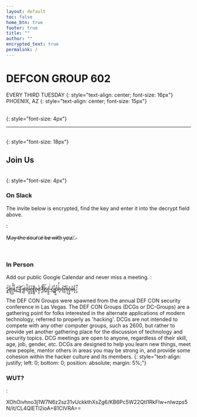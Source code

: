 ```yaml
---
layout: default
toc: false
home_btn: true
footer: true
title: ""
author: ""
encrypted_text: true
permalink: /
---
```



# **DEFCON GROUP 602**
EVERY THIRD TUESDAY
{: style="text-align: center; font-size: 16px"}
PHOENIX, AZ
{: style="text-align: center; font-size: 15px"}

<br/>
{: style="font-size: 4px"}

---

<br/>
{: style="font-size: 18px"}

## Join Us
<br/>
{: style="font-size: 4px"}

### On Slack
The invite below is encrypted, find the key and enter it into the decrypt field above.
<!-- TODO: Encrypt the invite with the key "thought" -->
: <p class="encrypted" id="NpsKIB2wgz/QRa7op+4HHA3HHH6GkrkBmzenqv+sHG1yHhSDytQ+OXtAK1q+lKAjBkomAzvYax0QoutdAowuxpDVBEvf1rhGWl71rlzLS991B8TM6TdcfPTT/PC1aBPProi3mimAUDl5JruX2QoE4anaYyNjM6VjbIEa7lV2lYEVCS54YhaRaYacj9xjOaPA/za+fRgK94N8QVh2YWomWIlEu1akdcVQ87Xj4vaYPyHGSSKxpJ0qlR9PpQsBRODBaLxo+vZfQNYtdH/ScD">M̷a̶y̵ ̴t̴h̶e̵ ̶s̸o̶u̴r̸c̴e̸ ̶b̶e̷ ̶w̶i̴t̸h̷ ̴y̴o̷u̷.̸.̸.̴</p>
<br/>

### In Person
Add our public Google Calendar and never miss a meeting.
: <p class="encrypted" id="52YRRyEuyT7qg4f3QlYgZARZ5Flp2tO0FaxP/OvOYect3ecYyIusip/TMwYw==">S̷̥͇̈́h̸̪̥̎͜i̴̧̤̝͛̃͒t̴̥̍̊.̸̛̻̇ ̷̮͛ ̴̺͂͘͝I̶̫̝ ̵̗͓́d̵̰̝̠̈ȇ̴̹̔̋l̷̺̬̪̽ė̵̯̩̬̾t̸͈̳̺͌̕è̷̟ḍ̷̝̝̾ ̷̧̫̓̆͘t̶͔̅͂͠ȟ̸͖͚ẻ̶̪̥͚ ̴̝̉͑͗c̵͋͜i̶̱͖͋p̷̨̯̲̃͒h̴̬̜̓̍͒ẽ̴͉̤͝r̶̪̯͋t̵̗͉̓͘͜e̴̙̙͓͒x̴̠̎̍t̴͕̖̊̇͘.̷̞͈̔̿</p>

The DEF CON Groups were spawned from the annual DEF CON security conference in Las Vegas. The DEF CON Groups (DCGs or DC-Groups) are a gathering point for folks interested in the alternate applications of modern technology, referred to properly as 'hacking'. DCGs are not intended to compete with any other computer groups, such as 2600, but rather to provide yet another gathering place for the discussion of technology and security topics. DCG meetings are open to anyone, regardless of their skill, age, job, gender, etc. DCGs are designed to help you learn new things, meet new people, mentor others in areas you may be strong in, and provide some cohesion within the hacker culture and its members.
{: style="text-align: justify; left: 0; bottom: 0; position: absolute; margin: 5%;"}

### WUT?
<!--
Key and IV: xn--80adpqfl4azf.xn--90aihh7a.space
Alg: AES128-CBC
-->
: <p>XOhOivhno3j1W7N6z2sz31vUckkthXsZg6/KB6Pc5W22QtI1RkFIw+nIwzps5N/it/CL4QIETl2ioA+81CIVRA==</p>
